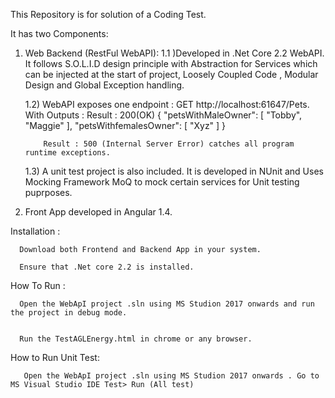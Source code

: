 This Repository is for solution of a Coding Test.

It has two Components:

1) Web Backend  (RestFul WebAPI):
     1.1 )Developed in .Net Core 2.2 WebAPI. It follows S.O.L.I.D design principle with Abstraction for Services which can be injected at the start of project, Loosely Coupled Code , Modular Design and Global Exception handling.

     1.2) WebAPI exposes one endpoint : GET http://localhost:61647/Pets. 
          With Outputs :
          Result : 200(OK) {
                          "petsWithMaleOwner": [
                               "Tobby",
                               "Maggie"
                          ],
                          "petsWithfemalesOwner": [
                                "Xyz"
                          ] 
                      }

           Result : 500 (Internal Server Error) catches all program runtime exceptions.

    1.3) A unit test project is also included. It is developed in NUnit and Uses Mocking Framework MoQ to mock certain services for Unit testing puprposes.
 
2) Front App developed in Angular 1.4.


Installation :

      Download both Frontend and Backend App in your system.

      Ensure that .Net core 2.2 is installed.  

How To Run :

      Open the WebApI project .sln using MS Studion 2017 onwards and run the project in debug mode.
      
          
      Run the TestAGLEnergy.html in chrome or any browser.
      
How to Run Unit Test:

       Open the WebApI project .sln using MS Studion 2017 onwards . Go to MS Visual Studio IDE Test> Run (All test)
        
      
      
